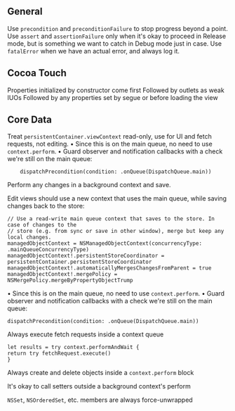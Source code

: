 ## General

Use `precondition` and `preconditionFailure` to stop progress beyond a point.
Use `assert` and `assertionFailure` only when it's okay to proceed in Release mode, but is something we want to catch in Debug mode just in case.
Use `fatalError` when we have an actual error, and always log it.

## Cocoa Touch

Properties initialized by constructor come first
Followed by outlets as weak IUOs
Followed by any properties set by segue or before loading the view

## Core Data

Treat `persistentContainer.viewContext` read-only, use for UI and fetch requests, not editing.
 • Since this is on the main queue, no need to use `context.perform`.
 • Guard observer and notification callbacks with a check we're still on the main queue:
```
    dispatchPrecondition(condition: .onQueue(DispatchQueue.main))
```

Perform any changes in a background context and save.

Edit views should use a new context that uses the main queue, while saving changes back to the store:
```
// Use a read-write main queue context that saves to the store. In case of changes to the
// store (e.g. from sync or save in other window), merge but keep any local changes.
managedObjectContext = NSManagedObjectContext(concurrencyType: .mainQueueConcurrencyType)
managedObjectContext!.persistentStoreCoordinator = persistentContainer.persistentStoreCoordinator
managedObjectContext!.automaticallyMergesChangesFromParent = true
managedObjectContext!.mergePolicy = NSMergePolicy.mergeByPropertyObjectTrump
```
• Since this is on the main queue, no need to use `context.perform`.
• Guard observer and notification callbacks with a check we're still on the main queue:
```
dispatchPrecondition(condition: .onQueue(DispatchQueue.main))
``` 

Always execute fetch requests inside a context queue
```
let results = try context.performAndWait {
return try fetchRequest.execute()
}
```    


Always create and delete objects inside a `context.perform` block

It's okay to call setters outside a background context's perform

`NSSet`, `NSOrderedSet`, etc. members are always force-unwrapped

